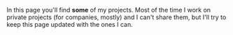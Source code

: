 In this page you'll find **some** of my projects. Most of the time I work on private projects (for companies, mostly) and I can't share them, but I'll try to keep this page updated with the ones I can.